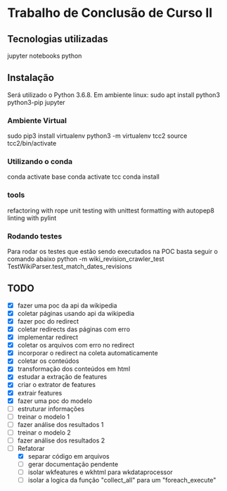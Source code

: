 # Trabalho de Conclusão de Curso II

## Tecnologias utilizadas

jupyter notebooks
python

## Instalação

Será utilizado o Python 3.6.8. Em ambiente linux:
sudo apt install python3 python3-pip jupyter

### Ambiente Virtual

sudo pip3 install virtualenv
python3 -m virtualenv tcc2
source tcc2/bin/activate

### Utilizando o conda

conda activate base
conda activate tcc
conda install <name>

### tools

refactoring with rope
unit testing with unittest
formatting with autopep8
linting with pylint

### Rodando testes

Para rodar os testes que estão sendo executados na POC basta seguir o comando abaixo
python -m wiki_revision_crawler_test TestWikiParser.test_match_dates_revisions

## TODO

- [x] fazer uma poc da api da wikipedia
- [x] coletar páginas usando api da wikipedia
- [x] fazer poc do redirect
- [x] coletar redirects das páginas com erro
- [x] implementar redirect
- [x] coletar os arquivos com erro no redirect
- [x] incorporar o redirect na coleta automaticamente
- [x] coletar os conteúdos
- [x] transformação dos conteúdos em html
- [x] estudar a extração de features
- [x] criar o extrator de features 
- [x] extrair features
- [x] fazer uma poc do modelo
- [ ] estruturar informações
- [ ] treinar o modelo 1
- [ ] fazer análise dos resultados 1
- [ ] treinar o modelo 2
- [ ] fazer análise dos resultados 2
- [ ] Refatorar
    - [x] separar código em arquivos
    - [ ] gerar documentação pendente
    - [ ] isolar wkfeatures e wkhtml para wkdataprocessor
    - [ ] isolar a logica da função "collect_all" para um "foreach_execute"